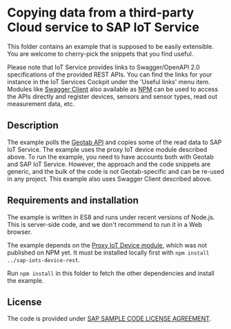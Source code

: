 # Copying data from a third-party Cloud service to SAP IoT Service

This folder contains an example that is supposed to be easily extensible. You are welcome to cherry-pick
the snippets that you find useful.

Please note that IoT Service provides links to Swagger/OpenAPI 2.0 specifications of the provided REST APIs.
You can find the links for your instance in the IoT Services Cockpit under the 'Useful links' menu item.
Modules like [Swagger Client](https://github.com/swagger-api/swagger-js) also available as
[NPM](https://www.npmjs.com/package/swagger-client) can be used to access the APIs directly and register devices,
sensors and sensor types, read out measurement data, etc.

## Description

The example polls the [Geotab API](https://my.geotab.com/) and copies some of the read data to
SAP IoT Service. The example uses the proxy IoT device module described above. To run the example, you need to
have accounts both with Geotab and SAP IoT Service. However, the approach and the code snippets are generic,
and the bulk of the code is not Geotab-specific and can be re-used in any project. This example also uses
Swagger Client described above.

## Requirements and installation

The example is written in ES8 and runs under recent versions of Node.js. This is server-side code, and we don't
recommend to run it in a Web browser.

The example depends on the [Proxy IoT Device module](./sap-iots-device-rest), which was not published on NPM yet.
It must be installed locally first with `npm install ../sap-iots-device-rest`.

Run `npm install` in this folder to fetch the other dependencies and install the example.

## License

The code is provided under [SAP SAMPLE CODE LICENSE AGREEMENT](./LICENSE).